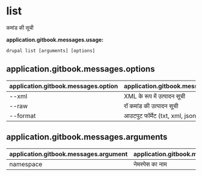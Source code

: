 # list
कमांड की सूची

**application.gitbook.messages.usage:**
```
drupal list [arguments] [options]
```

## application.gitbook.messages.options
application.gitbook.messages.option | application.gitbook.messages.details
-------|-------------
--xml | XML के रूप में उत्पादन सूची
--raw | रॉ कमांड की उत्पादन सूची
--format | आउटपुट फॉर्मेट (txt, xml, json, or md)

## application.gitbook.messages.arguments
application.gitbook.messages.argument | application.gitbook.messages.details
---------|-------------
namespace | नेमस्पेस का नाम

